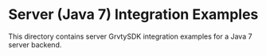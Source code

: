 # Server (Java 7) Integration Examples
This directory contains server GrvtySDK integration examples for a Java 7 server backend.
